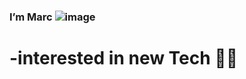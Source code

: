 ### I’m Marc ![image](https://user-images.githubusercontent.com/47364895/157625754-dbe00842-3334-4238-82a5-794bb47212f9.png)


# -interested in new Tech 👨‍💻





